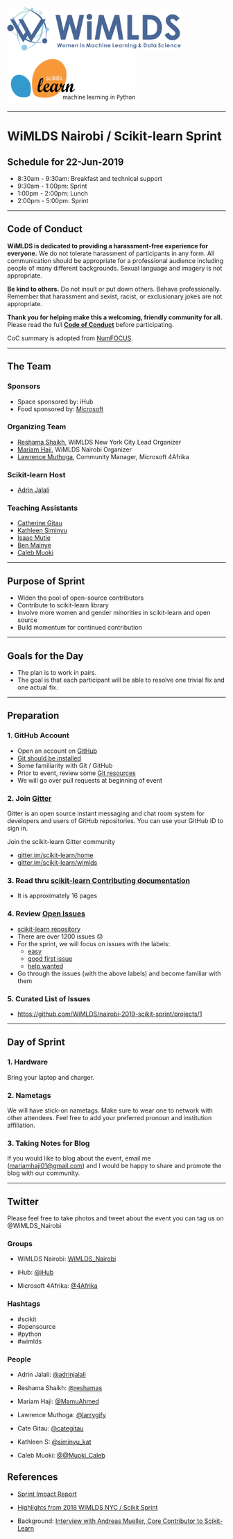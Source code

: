 

  
<p float="left">
  <img src="images/blue_logo_full.jpg" height="100" width="400" />
   <img  width="100" />
  <img src="images/scikit.png" height="120" width="300"  /> 

</p>

---

# WiMLDS Nairobi / Scikit-learn Sprint  

## Schedule for 22-Jun-2019
- 8:30am - 9:30am: Breakfast and technical support
- 9:30am - 1:00pm: Sprint
- 1:00pm - 2:00pm: Lunch
- 2:00pm - 5:00pm: Sprint

----
## Code of Conduct
**WiMLDS is dedicated to providing a harassment-free experience for everyone.** We do not tolerate harassment of participants in any form. All communication should be appropriate for a professional audience including people of many different backgrounds. Sexual language and imagery is not appropriate.

**Be kind to others.** Do not insult or put down others. Behave professionally. Remember that harassment and sexist, racist, or exclusionary jokes are not appropriate.

**Thank you for helping make this a welcoming, friendly community for all.**  Please read the full [**Code of Conduct**](https://github.com/WiMLDS/starter-kit/wiki/Code-of-conduct) before participating.  

CoC summary is adopted from [NumFOCUS](https://numfocus.org/code-of-conduct).

---
## The Team

### Sponsors  
* Space sponsored by: iHub
* Food sponsored by:  [Microsoft](https://www.microsoft.com/africa/4afrika/about-us.aspx)

### Organizing Team
* [Reshama Shaikh](https://reshamas.github.io), WiMLDS New York City Lead Organizer
* [Mariam Haji](https://www.linkedin.com/in/mariamhaji/), WiMLDS Nairobi Organizer
* [Lawrence Muthoga](https://www.linkedin.com/in/lgithaiga/), Community Manager, Microsoft 4Afrika

### Scikit-learn Host
* [Adrin Jalali](https://www.linkedin.com/in/adrinjalali/a)

### Teaching Assistants
* [Catherine Gitau](https://www.linkedin.com/in/cate-gitau/)
* [Kathleen Siminyu](https://www.linkedin.com/in/kathleen-siminyu-7356b810/?originalSubdomain=ke)
* [Isaac Mutie](https://www.linkedin.com/in/isaac-mutie-113833147/)
* [Ben Mainye](https://www.linkedin.com/in/kathleen-siminyu-7356b810/?originalSubdomain=ke)
* [Caleb Muoki](https://www.linkedin.com/in/muokicaleb/)

---

## Purpose of Sprint
- Widen the pool of open-source contributors
- Contribute to scikit-learn library
- Involve more women and gender minorities in scikit-learn and open source
- Build momentum for continued contribution

---

## Goals for the Day
- The plan is to work in pairs. 
- The goal is that each participant will be able to resolve one trivial fix and one actual fix.

---

## Preparation

### 1.  GitHub Account
- Open an account on [GitHub](https://github.com/)
- [Git should be installed](https://git-scm.com/book/en/v2/Getting-Started-Installing-Git)
- Some familiarity with Git / GitHub
- Prior to event, review some [Git resources](https://github.com/reshamas/git-intro-workshop/blob/master/extra_resources/resource_git_tutorials.md)
- We will go over pull requests at beginning of event

### 2.  Join [Gitter](https://gitter.im)
Gitter is an open source instant messaging and chat room system for developers and users of GitHub repositories.  You can use your GitHub ID to sign in.

Join the scikit-learn Gitter community
* [gitter.im/scikit-learn/home](https://gitter.im/scikit-learn/home)
* [gitter.im/scikit-learn/wimlds](https://gitter.im/scikit-learn/wimlds)

### 3.  Read thru [scikit-learn Contributing documentation](http://scikit-learn.org/stable/developers/contributing.html)
* It is approximately 16 pages

### 4.  Review [Open Issues](https://github.com/scikit-learn/scikit-learn/issues) 
* [scikit-learn repository](https://github.com/scikit-learn/scikit-learn)
* There are over 1200 issues :sweat:
* For the sprint, we will focus on issues with the labels:  
    - [easy](https://github.com/scikit-learn/scikit-learn/issues?q=is%3Aissue+is%3Aopen+label%3AEasy)
    - [good first issue](https://github.com/scikit-learn/scikit-learn/issues?q=is%3Aissue+is%3Aopen+label%3A"good+first+issue")
    - [help wanted](https://github.com/scikit-learn/scikit-learn/issues?q=is%3Aissue+is%3Aopen+label%3A"help+wanted")
* Go through the issues (with the above labels) and become familiar with them

### 5.  Curated List of Issues
- https://github.com/WiMLDS/nairobi-2019-scikit-sprint/projects/1

---

## Day of Sprint

### 1.  Hardware
Bring your laptop and charger.

### 2.  Nametags
We will have stick-on nametags.  Make sure to wear one to network with other attendees.  Feel free to add your preferred pronoun and institution affiliation.

### 3.  Taking Notes for Blog
If you would like to blog about the event, email me (mariamhaji01@gmail.com) and I would be happy to share and promote the blog with our community.

---

## Twitter

Please feel free to take photos and tweet about the event you can tag us on @WiMLDS_Nairobi

### Groups

- WiMLDS Nairobi:  [WiMLDS_Nairobi](https://twitter.com/WiMLDS_Nairobi)

- iHub: [@iHub](https://twitter.com/iHub)

- Microsoft 4Afrika:  [@4Afrika](https://twitter.com/4Afrika)



### Hashtags

- #scikit
- #opensource
- #python
- #wimlds

### People

- Adrin Jalali:  [@adrinjalali](https://twitter.com/adrinjalali)

- Reshama Shaikh: [@reshamas](https://twitter.com/reshamas)

- Mariam Haji: [@MamuAhmed](https://twitter.com/MamuAhmed)

- Lawrence Muthoga: [@larrygify](https://twitter.com/larrygify)

- Cate Gitau: [@categitau](https://twitter.com/categitau_)

- Kathleen S: [@siminyu_kat](https://twitter.com/siminyu_kat)

- Caleb Muoki: [@@Muoki_Caleb](https://twitter.com/Muoki_Caleb)




## References
* [Sprint Impact Report](https://reshamas.github.io/impact-report-for-wimlds-scikit-learn-sprints/)

* [Highlights from 2018 WiMLDS NYC / Scikit Sprint](https://reshamas.github.io/highlights-from-the-2018-NYC-WiMLDS-scikit-sprint/)

* Background: [Interview with Andreas Mueller, Core Contributor to Scikit-Learn](http://mlconf.com/interview-andreas-muller-lecturer-columbia-university-core-contributor-scikit-learn-reshama-shaikh/)
